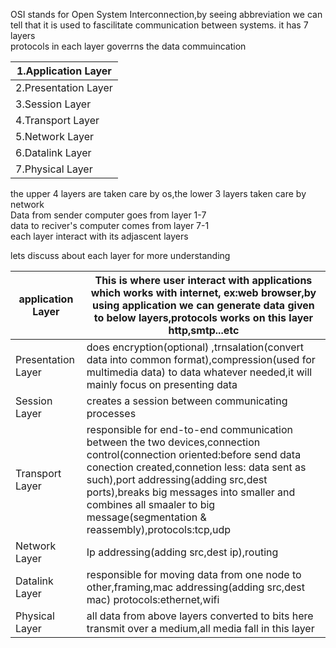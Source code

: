 OSI stands for Open System Interconnection,by seeing abbreviation we can tell that it is used to fascilitate communication between systems.
it has 7 layers<br>
protocols in each layer goverrns the data commuincation<br>

|1.Application Layer|
|--------|
|2.Presentation Layer|
|3.Session Layer|
|4.Transport Layer|
|5.Network Layer|
|6.Datalink Layer|
|7.Physical Layer|

the upper 4 layers are taken care by os,the lower 3 layers taken care by network<br>
Data from sender computer goes from layer 1-7<br>
data to reciver's computer comes from layer 7-1<br>
each layer interact with its adjascent layers<br>

lets discuss about each layer for more understanding

|application Layer|This is where user interact with applications  which works with internet, ex:web browser,by using application we can generate data given to below layers,protocols works on this layer http,smtp...etc|
|--------|----|
|Presentation Layer|does encryption(optional) ,trnsalation(convert data into common format),compression(used for multimedia data) to data whatever needed,it will mainly focus on presenting data |
|Session Layer|creates a session between communicating processes|
|Transport Layer| responsible for end-to-end communication between the two devices,connection control(connection oriented:before send data conection created,connetion less: data sent as such),port addressing(adding src,dest ports),breaks big messages into smaller and combines all smaaler to big message(segmentation & reassembly),protocols:tcp,udp|
|Network Layer|Ip addressing(adding src,dest ip),routing|
|Datalink Layer|responsible for moving data from one node to other,framing,mac addressing(adding src,dest mac) protocols:ethernet,wifi|
|Physical Layer|all data from above layers converted to bits here transmit over a medium,all media fall in this layer|
